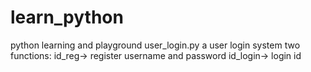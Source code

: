 # learn_python
python learning and playground
user_login.py
    a user login system
    two functions: id_reg-> register username and password
                   id_login-> login id
